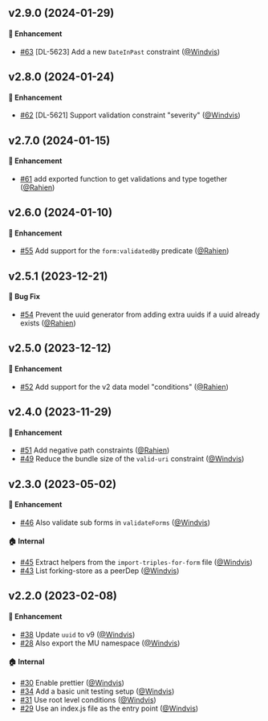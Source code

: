 ## v2.9.0 (2024-01-29)

#### :rocket: Enhancement

- [#63](https://github.com/lblod/submission-form-helpers/pull/63) [DL-5623] Add a new `DateInPast` constraint ([@Windvis](https://github.com/Windvis))

## v2.8.0 (2024-01-24)

#### :rocket: Enhancement

- [#62](https://github.com/lblod/submission-form-helpers/pull/62) [DL-5621] Support validation constraint "severity" ([@Windvis](https://github.com/Windvis))

## v2.7.0 (2024-01-15)

#### :rocket: Enhancement

- [#61](https://github.com/lblod/submission-form-helpers/pull/61) add exported function to get validations and type together ([@Rahien](https://github.com/Rahien))

## v2.6.0 (2024-01-10)

#### :rocket: Enhancement

- [#55](https://github.com/lblod/submission-form-helpers/pull/55) Add support for the `form:validatedBy` predicate ([@Rahien](https://github.com/Rahien))

## v2.5.1 (2023-12-21)

#### :bug: Bug Fix

- [#54](https://github.com/lblod/submission-form-helpers/pull/54) Prevent the uuid generator from adding extra uuids if a uuid already exists ([@Rahien](https://github.com/Rahien))

## v2.5.0 (2023-12-12)

#### :rocket: Enhancement

- [#52](https://github.com/lblod/submission-form-helpers/pull/52) Add support for the v2 data model "conditions" ([@Rahien](https://github.com/Rahien))

## v2.4.0 (2023-11-29)

#### :rocket: Enhancement

- [#51](https://github.com/lblod/submission-form-helpers/pull/51) Add negative path constraints ([@Rahien](https://github.com/Rahien))
- [#49](https://github.com/lblod/submission-form-helpers/pull/49) Reduce the bundle size of the `valid-uri` constraint ([@Windvis](https://github.com/Windvis))

## v2.3.0 (2023-05-02)

#### :rocket: Enhancement

- [#46](https://github.com/lblod/submission-form-helpers/pull/46) Also validate sub forms in `validateForms` ([@Windvis](https://github.com/Windvis))

#### :house: Internal

- [#45](https://github.com/lblod/submission-form-helpers/pull/45) Extract helpers from the `import-triples-for-form` file ([@Windvis](https://github.com/Windvis))
- [#43](https://github.com/lblod/submission-form-helpers/pull/43) List forking-store as a peerDep ([@Windvis](https://github.com/Windvis))

## v2.2.0 (2023-02-08)

#### :rocket: Enhancement

- [#38](https://github.com/lblod/submission-form-helpers/pull/38) Update `uuid` to v9 ([@Windvis](https://github.com/Windvis))
- [#28](https://github.com/lblod/submission-form-helpers/pull/28) Also export the MU namespace ([@Windvis](https://github.com/Windvis))

#### :house: Internal

- [#30](https://github.com/lblod/submission-form-helpers/pull/30) Enable prettier ([@Windvis](https://github.com/Windvis))
- [#34](https://github.com/lblod/submission-form-helpers/pull/34) Add a basic unit testing setup ([@Windvis](https://github.com/Windvis))
- [#31](https://github.com/lblod/submission-form-helpers/pull/31) Use root level conditions ([@Windvis](https://github.com/Windvis))
- [#29](https://github.com/lblod/submission-form-helpers/pull/29) Use an index.js file as the entry point ([@Windvis](https://github.com/Windvis))

